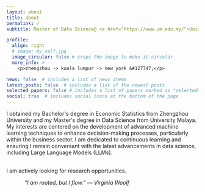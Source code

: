 ```yaml
---
layout: about
title: about
permalink: /
subtitle: Master of Data Science@ <a href="https://www.um.edu.my/">University Malaya</a> | Bachelor of Economic Statistics<a href="http://english.zzu.edu.cn/">Zhengzhou University</a> 

profile:
  align: right
  # image: my_self.jpg
  image_circular: false # crops the image to make it circular
  more_info: >
    <p>zhengzhou -> kuala lumpur -> new york &#127747;</p>

news: false  # includes a list of news items
latest_posts: false  # includes a list of the newest posts
selected_papers: false # includes a list of papers marked as "selected={true}"
social: true  # includes social icons at the bottom of the page
---
```

I obtained my Bachelor's degree in Economic Statistics from Zhengzhou University and my Master's degree in Data Science from University Malaya. My interests are centered on the development of advanced machine learning techniques to enhance decision-making processes, particularly within the business sector. I am dedicated to continuous learning and ensuring I remain conversant with the latest advancements in data science, including Large Language Models (LLMs).</p> 

<br> I am actively looking for research opportunities.

<i>&nbsp;&nbsp;&nbsp;&nbsp;&nbsp;&nbsp;&nbsp;&nbsp;&nbsp;&nbsp;&nbsp;&nbsp;“I am rooted, but I flow.” ― Virginia Woolf<i>
